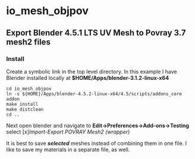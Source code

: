 # io_mesh_objpov

## Export Blender 4.5.1 LTS UV Mesh to Povray 3.7 mesh2 files

### Install
Create a symbolic link in the top level directory. In this example I have Blender installed locally at **$HOME/Apps/blender-3.1.2-linux-x64**

    cd io_mesh_objpov
    ln -s ${HOME}/Apps/blender-4.5.2-linux-x64/4.5/scripts/addons_core addon
    make install
    make distclean
    cd ..
Next open blender and navigate to **Edit->Preferences->Add-ons->Testing** select [x]*Import-Export POVRAY Mesh2 (wrapper)*

It is best to save ***selected*** meshes instead of combining them in one file. I like to save my materials in a separate file, as well.
